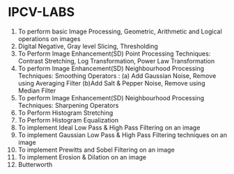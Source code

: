 # IPCV-LABS
1. To perform basic Image Processing, Geometric, Arithmetic and Logical operations on images
2. Digital Negative, Gray level Slicing, Thresholding
3. To Perform Image Enhancement(SD) Point Processing Techniques: Contrast Stretching, Log Transformation, Power Law Transformation
4. To perform Image Enhancement(SD) Neighbourhood Processing Techniques: Smoothing Operators : (a) Add Gaussian Noise, Remove using Averaging Filter
                                                                                               (b)Add Salt & Pepper Noise, Remove using Median Filter
5. To perform Image Enhancement(SD) Neighbourhood Processing Techniques: Sharpening Operators
6. To Perform Histogram Stretching
7. To Perform Histogram Equalization
8. To implement Ideal Low Pass & High Pass Filtering on an image
9. To implement Gaussian Low Pass & High Pass Filtering techniques on an image
10. To implement Prewitts and Sobel Filtering on an image
11. To implement Erosion & Dilation on an image
12. Butterworth 
